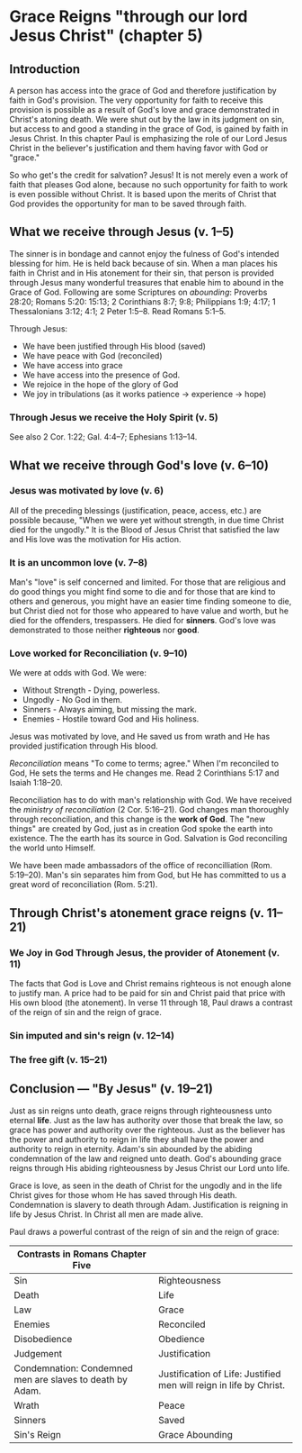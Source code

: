 # Grace Reigns "through our lord Jesus Christ" (chapter 5)

## Introduction

A person has access into the grace of God and therefore justification by faith in God's provision. The very opportunity for faith to receive this provision is possible as a result of God's love and grace demonstrated in Christ's atoning death. We were shut out by the law in its judgment on sin, but access to and good a standing in the grace of God, is gained by faith in Jesus Christ. In this chapter Paul is emphasizing the role of our Lord Jesus Christ in the believer's justification and them having favor with God or "grace."

So who get's the credit for salvation? Jesus! It is not merely even a work of faith that pleases God alone, because no such opportunity for faith to work is even possible without Christ. It is based upon the merits of Christ that God provides the opportunity for man to be saved through faith.

## What we receive through Jesus (v. 1–5)

The sinner is in bondage and cannot enjoy the fulness of God's intended blessing for him. He is held back because of sin. When a man places his faith in Christ and in His atonement for their sin, that person is provided through Jesus many wonderful treasures that enable him to abound in the Grace of God. Following are some Scriptures on _abounding_: Proverbs 28:20; Romans 5:20: 15:13; 2 Corinthians 8:7; 9:8; Philippians 1:9; 4:17; 1 Thessalonians 3:12; 4:1; 2 Peter 1:5–8. Read Romans 5:1–5.

Through Jesus:

- We have been justified through His blood (saved)
- We have peace with God (reconciled)
- We have access into grace
- We have access into the presence of God.
- We rejoice in the hope of the glory of God
- We joy in tribulations (as it works patience -> experience -> hope)

### Through Jesus we receive the Holy Spirit (v. 5)

See also 2 Cor. 1:22; Gal. 4:4–7; Ephesians 1:13–14.

## What we receive through God's love (v. 6–10)

### Jesus was motivated by love (v. 6)

All of the preceding blessings (justification, peace, access, etc.) are possible because, "When we were yet without strength, in due time Christ died for the ungodly." It is the Blood of Jesus Christ that satisfied the law and His love was the motivation for His action.

### It is an uncommon love (v. 7–8)

Man's "love" is self concerned and limited. For those that are religious and do good things you might find some to die and for those that are kind to others and generous, you might have an easier time finding someone to die, but Christ died not for those who appeared to have value and worth, but he died for the offenders, trespassers. He died for **sinners**. God's love was demonstrated to those neither **righteous** nor **good**.

### Love worked for Reconciliation (v. 9–10)

We were at odds with God. We were:

- Without Strength - Dying, powerless.
- Ungodly - No God in them.
- Sinners - Always aiming, but missing the mark.
- Enemies - Hostile toward God and His holiness.

Jesus was motivated by love, and He saved us from wrath and He has provided justification through His blood.

_Reconciliation_ means "To come to terms; agree." When I'm reconciled to God, He sets the terms and He changes me. Read 2 Corinthians 5:17 and Isaiah 1:18–20.

Reconciliation has to do with man's relationship with God. We have received the _ministry of reconciliation_ (2 Cor. 5:16–21). God changes man thoroughly through reconciliation, and this change is the **work of God**. The "new things" are created by God, just as in creation God spoke the earth into existence. The the earth has its source in God. Salvation is God reconciling the world unto Himself.

We have been made ambassadors of the office of reconcilliation (Rom. 5:19–20). Man's sin separates him from God, but He has committed to us a great word of reconciliation (Rom. 5:21).

## Through Christ's atonement grace reigns (v. 11–21)

### We Joy in God Through Jesus, the provider of Atonement (v. 11)

The facts that God is Love and Christ remains righteous is not enough alone to justify man. A price had to be paid for sin and Christ paid that price with His own blood (the atonement). In verse 11 through 18, Paul draws a contrast of the reign of sin and the reign of grace.

### Sin imputed and sin's reign (v. 12–14)

### The free gift (v. 15–21)

## Conclusion — "By Jesus" (v. 19–21)

Just as sin reigns unto death, grace reigns through righteousness unto eternal **life**. Just as the law has authority over those that break the law, so grace has power and authority over the righteous. Just as the believer has the power and authority to reign in life they shall have the power and authority to reign in eternity. Adam's sin abounded by the abiding condemnation of the law and reigned unto death. God's abounding grace reigns through His abiding righteousness by Jesus Christ our Lord unto life.

Grace is love, as seen in the death of Christ for the ungodly and in the life Christ gives for those whom He has saved through His death. Condemnation is slavery to death through Adam. Justification is reigning in life by Jesus Christ. In Christ all men are made alive.

Paul draws a powerful contrast of the reign of sin and the reign of grace:

| Contrasts in Romans Chapter Five                         |                                                                    |
| -------------------------------------------------------- | ------------------------------------------------------------------ |
| Sin                                                      | Righteousness                                                      |
| Death                                                    | Life                                                               |
| Law                                                      | Grace                                                              |
| Enemies                                                  | Reconciled                                                         |
| Disobedience                                             | Obedience                                                          |
| Judgement                                                | Justification                                                      |
| Condemnation: Condemned men are slaves to death by Adam. | Justification of Life: Justified men will reign in life by Christ. |
| Wrath                                                    | Peace                                                              |
| Sinners                                                  | Saved                                                              |
| Sin's Reign                                              | Grace Abounding                                                    |
